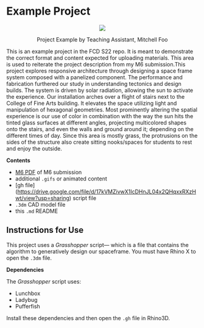 # Example Project

<p align="center">
    <img src="https://user-images.githubusercontent.com/23065167/163903918-9d8c0cf8-3e32-4224-be9a-24e77a0e0f5f.png" />
    <p align="center">Project Example by Teaching Assistant, Mitchell Foo</p>
</p>

This is an example project in the FCD S22 repo. It is meant to demonstrate the correct format and content expected for uploading materials. This area is used to reiterate the project description from my M6 submission.This project explores responsive architecture through designing a space frame system composed with a panelized component. The performance and fabrication furthered our study in understanding tectonics and design builds. The system is driven by solar radiation, allowing the sun to activate the experience. Our  installation arches over a flight of stairs next to the College of Fine Arts building. It elevates the space utilizing light and manipulation of hexagonal geometries. Most prominently altering the spatial experience is our use of  color in combination with the way the sun hits the tinted glass surfaces at different angles, projecting multicolored shapes onto the stairs, and even the walls and ground around it; depending on the different times of day. Since this area is mostly grass, the protrusions on the sides of the structure also create sitting nooks/spaces for students to rest and enjoy the outside.


**Contents**

- [M6 PDF](file:///C:/Users/ashle/Downloads/m6_ashleyadrienne-1.pdf) of M6 submission
- additional `.gifs` or animated content
- [gh file] (https://drive.google.com/file/d/17kVMZivwX1IcDHnJL04x2QHqxxRXzHwt/view?usp=sharing) script file
- `.3dm` CAD model file
- this `.md` README

## Instructions for Use

This project uses a _Grasshopper_ script&mdash; which is a file that contains the algorithm to generatively design our spaceframe. You must have Rhino X to open the `.3dm` file.

**Dependencies**

The _Grasshopper_ script uses:
  - Lunchbox
  - Ladybug
  - Pufferfish

Install these dependencies and then open the `.gh` file in Rhino3D.


